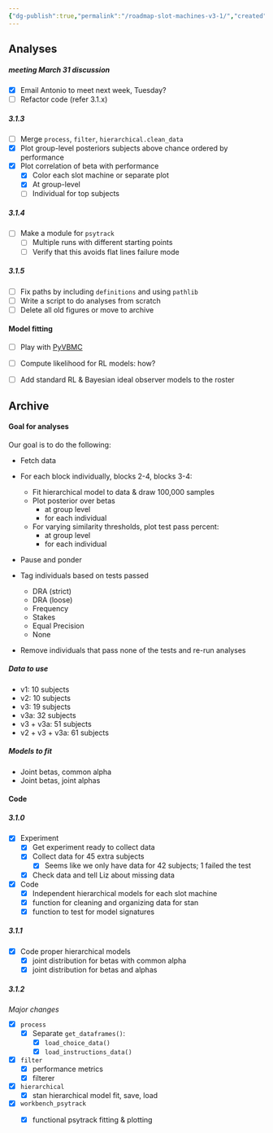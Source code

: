 ```yaml
---
{"dg-publish":true,"permalink":"/roadmap-slot-machines-v3-1/","created":"","updated":""}
---
```



## Analyses

##### meeting March 31 discussion

- [x] Email Antonio to meet next week, Tuesday?
- [ ] Refactor code (refer 3.1.x)

##### 3.1.3

- [ ] Merge `process`, `filter`, `hierarchical.clean_data`
- [x] Plot group-level posteriors subjects above chance ordered by performance
- [x] Plot correlation of beta with performance
	- [x] Color each slot machine or separate plot
	- [x] At group-level
	- [ ] Individual for top subjects

##### 3.1.4

- [ ] Make a module for `psytrack`
	- [ ] Multiple runs with different starting points
	- [ ] Verify that this avoids flat lines failure mode

##### 3.1.5

- [ ] Fix paths by including `definitions` and using `pathlib`
- [ ] Write a script to do analyses from scratch
- [ ] Delete all old figures or move to archive

#### Model fitting

- [ ] Play with [PyVBMC](https://github.com/acerbilab/pyvbmc)
- [ ] Compute likelihood for RL models: how?
- [ ] Add standard RL & Bayesian ideal observer models to the roster



## Archive

#### Goal for analyses

Our goal is to do the following:

- Fetch data
- For each block individually, blocks 2-4, blocks 3-4:
	- Fit hierarchical model to data & draw 100,000 samples
	- Plot posterior over betas
		- at group level
		- for each individual
	- For varying similarity thresholds, plot test pass percent:
		- at group level
		- for each individual

- Pause and ponder

- Tag individuals based on tests passed
	- DRA (strict)
	- DRA (loose)
	- Frequency
	- Stakes
	- Equal Precision
	- None
- Remove individuals that pass none of the tests and re-run analyses

##### Data to use

- v1: 10 subjects
- v2: 10 subjects
- v3: 19 subjects
- v3a: 32 subjects
- v3 + v3a: 51 subjects
- v2 + v3 + v3a: 61 subjects

##### Models to fit

- Joint betas, common alpha
- Joint betas, joint alphas

#### Code

##### 3.1.0

- [x] Experiment
	- [x] Get experiment ready to collect data
	- [x] Collect data for 45 extra subjects
		- [x] Seems like we only have data for 42 subjects; 1 failed the test
	- [x] Check data and tell Liz about missing data
- [x] Code
	- [x] Independent hierarchical models for each slot machine
	- [x] function for cleaning and organizing data for stan
	- [x] function to test for model signatures

##### 3.1.1

- [x] Code proper hierarchical models
	- [x] joint distribution for betas with common alpha
	- [x] joint distribution for betas and alphas

##### 3.1.2

*Major changes*

- [x] `process`
	- [x] Separate `get_dataframes()`:
		- [x] `load_choice_data()`
		- [x] `load_instructions_data()`
- [x] `filter`
	- [x] performance metrics
	- [x] filterer
- [x] `hierarchical`
	- [x] stan hierarchical model fit, save, load
- [x] `workbench_psytrack`
	- [x] functional psytrack fitting & plotting


